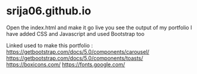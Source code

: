 # srija06.github.io

Open the index.html and make it go live you see the output of my portfolio 
I have added CSS and Javascript and used Bootstrap too 

Linked used to make this portfolio :
https://getbootstrap.com/docs/5.0/components/carousel/
https://getbootstrap.com/docs/5.0/components/toasts/
https://boxicons.com/
https://fonts.google.com/
